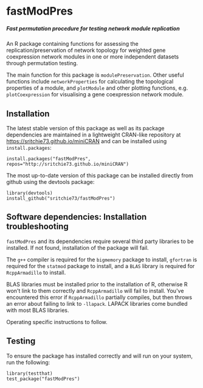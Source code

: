 # fastModPres
##### Fast permutation procedure for testing network module replication

An R package containing functions for assessing the replication/preservation of 
network topology for weighted gene coexpression network modules in one or more
independent datasets through permutation testing.

The main function for this package is `modulePreservation`. Other
useful functions include `networkProperties` for calculating the
topological properties of a module, and `plotModule` and other
plotting functions, e.g. `plotCoexpression` for visualising a
gene coexpression network module.

## Installation

The latest stable version of this package as well as its package dependencies are maintained 
in a lightweight CRAN-like repository at https://sritchie73.github.io/miniCRAN and can
be installed using `install.packages`:

```{r}
install.packages("fastModPres", repos="http://sritchie73.github.io/miniCRAN")
```

The most up-to-date version of this package can be installed directly from github using
the devtools package:

```{r}
library(devtools)
install_github("sritchie73/fastModPres")
```

## Software dependencies: Installation troubleshooting

`fastModPres` and its dependencies require several third party libraries to be
installed. If not found, installation of the package will fail.

The `g++` compiler is required for the `bigmemory` package to install, 
`gfortran` is required for the `statmod` package to install, and a `BLAS` 
library is required for `RcppArmadillo` to install.

BLAS libraries must be installed prior to the installation of R, otherwise R 
won't link to them correctly and `RcppArmadillo` will fail to install. You've 
encountered this error if `RcppArmadillo` partially compiles, but then throws 
an error about failing to link to `-llapack`. LAPACK libraries come bundled with
most BLAS libraries.

Operating specific instructions to follow. 

## Testing
To ensure the package has installed correctly and will run on your system, run the following:

```{r}
library(testthat)
test_package("fastModPres")
```

